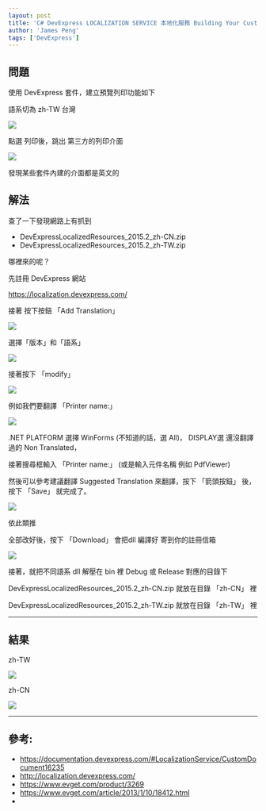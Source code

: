 ```yaml
---
layout: post
title: 'C# DevExpress LOCALIZATION SERVICE 本地化服務 Building Your Custom Assemblies'
author: 'James Peng'
tags: ['DevExpress']
---
```


## 問題 ##

使用 DevExpress 套件，建立預覽列印功能如下

語系切為 zh-TW 台灣

![](..\images\2016-05-16-CSharp_devexpress_localization\mWw46yK.png)

點選 列印後，跳出 第三方的列印介面

![](..\images\2016-05-16-CSharp_devexpress_localization\meYLriC.png)

發現某些套件內建的介面都是英文的

## 解法 ##

查了一下發現網路上有抓到

- DevExpressLocalizedResources_2015.2_zh-CN.zip
- DevExpressLocalizedResources_2015.2_zh-TW.zip

哪裡來的呢？

先註冊 DevExpress 網站

https://localization.devexpress.com/

接著 按下按鈕 「Add Translation」

![](..\images\2016-05-16-CSharp_devexpress_localization\2OvPokd.png)

選擇「版本」和「語系」

![](..\images\2016-05-16-CSharp_devexpress_localization\rC6ClsH.png)

接著按下 「modify」 

![](..\images\2016-05-16-CSharp_devexpress_localization\nVe417S.png)

例如我們要翻譯 「Printer name:」

![](..\images\2016-05-16-CSharp_devexpress_localization\UrrG7eb.png)


.NET PLATFORM 選擇 WinForms (不知道的話，選 All)， DISPLAY選 還沒翻譯過的 Non Translated，

接著搜尋框輸入 「Printer name:」 (或是輸入元件名稱 例如 PdfViewer)

然後可以參考建議翻譯 Suggested Translation 來翻譯，按下 「箭頭按鈕」 後， 按下 「Save」 就完成了。 

![](..\images\2016-05-16-CSharp_devexpress_localization\eA7q7OJ.png)

依此類推

全部改好後，按下 「Download」 會把dll 編譯好 寄到你的註冊信箱

![](..\images\2016-05-16-CSharp_devexpress_localization\KUwSqDy.png)

接著，就把不同語系 dll 解壓在 bin 裡 Debug 或 Release 對應的目錄下

DevExpressLocalizedResources_2015.2_zh-CN.zip 就放在目錄 「zh-CN」 裡

DevExpressLocalizedResources_2015.2_zh-TW.zip 就放在目錄 「zh-TW」 裡



----------

## 結果 ##

zh-TW

![](..\images\2016-05-16-CSharp_devexpress_localization\SoXspuv.png)

zh-CN

![](..\images\2016-05-16-CSharp_devexpress_localization\dC6ZGvb.png)

----------

## 參考: ##

- https://documentation.devexpress.com/#LocalizationService/CustomDocument16235
- http://localization.devexpress.com/
- https://www.evget.com/product/3269
- https://www.evget.com/article/2013/1/10/18412.html
- 
